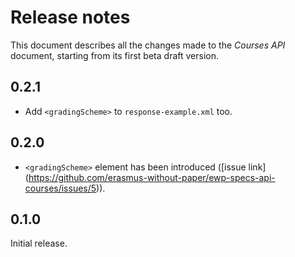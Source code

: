 Release notes
=============

This document describes all the changes made to the *Courses API* document,
starting from its first beta draft version.


0.2.1
-----

* Add `<gradingScheme>` to `response-example.xml` too.


0.2.0
-----

* `<gradingScheme>` element has been introduced ([issue link]
  (https://github.com/erasmus-without-paper/ewp-specs-api-courses/issues/5)).


0.1.0
-----

Initial release.
